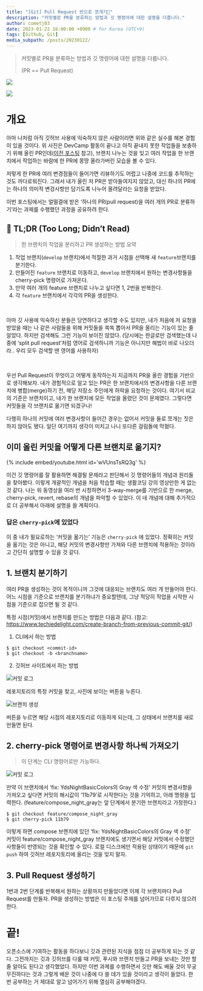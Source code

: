 ```yaml
---
title: "[Git] Pull Request 반으로 쪼개기🔪"
description: "커밋별로 PR을 분류하는 방법과 깃 명령어에 대한 설명을 다룹니다."
author: cometj03
date: 2023-01-22 16:00:00 +0900 # for Korea (UTC+9)
tags: [Github, Git]
media_subpath: /posts/20230122/
---
```


> 커밋별로 PR을 분류하는 방법과 깃 명령어에 대한 설명을 다룹니다.
>
> (PR == Pull Request)

![](pr1.png)

![](pr2.png)

# 개요

아마 나처럼 아직 깃허브 사용에 익숙하지 않은 사람이라면 위와 같은 실수를 해본 경험이 있을 것이다. 위 사진은 DevCamp 활동이 끝나고 아직 끝내지 못한 작업들을 보충하기 위해 올린 PR인데([이전 포스팅](/posts/ssu-devcamp-2022/) 참고), 브랜치 나누는 것을 잊고 여러 작업을 한 브랜치에서 작업하는 바람에 한 PR에 몽땅 올라가버린 모습을 볼 수 있다.

저렇게 한 PR에 여러 변경점들이 들어가면 리뷰하기도 어렵고 나중에 코드를 추적하는 것도 까다로워진다. 그래서 내가 올린 저 PR은 받아들여지지 않았고, 대신 하나의 PR에는 하나의 의미적 변겅사항만 담기도록 나누어 올려달라는 요청을 받았다.

이번 포스팅에서는 얼떨결에 받은 ‘하나의 PR(pull request)을 여러 개의 PR로 분류하기’라는 과제를 수행했던 과정을 공유하려 한다.

## 📒 TL;DR (Too Long; Didn’t Read)

> 한 브랜치의 작업을 분리하고 PR 생성하는 방법 요약

1. 작업 브랜치(`develop` 브랜치)에서 적절한 과거 시점을 선택해 새 `feature`브랜치를 분기한다.
2. 만들어진 `feature` 브랜치로 이동하고, `develop` 브랜치에서 원하는 변경사항들을 cherry-pick 명령어로 가져온다.
3. 만약 여러 개의 feature 브랜치로 나누고 싶다면 1, 2번을 반복한다.
4. 각 `feature` 브랜치에서 각각의 PR을 생성한다.

<br/>

아마 깃 사용에 익숙하신 분들은 당연하다고 생각할 수도 있지만, 내가 처음에 저 요청을 받았을 때는 나 같은 사람들을 위해 커밋들을 쏙쏙 뽑아서 PR을 올리는 기능이 있는 줄 알았다. 하지만 검색해도 그런 기능이 보이진 않았다. (당시에는 한글로만 검색했는데 나중에 ‘split pull request’처럼 영어로 검색하니까 기능은 아니지만 해법이 바로 나오더라.. 우리 모두 검색할 땐 영어를 사용하자)

<br/>

우선 Pull Request이 무엇이고 어떻게 동작하는지 지금까지 PR을 올린 경험을 기반으로 생각해보자. 내가 경험적으로 알고 있는 PR은 한 브랜치에서의 변경사항을 다른 브랜치에 병합(merge)하기 전, 해당 저장소 주인에게 허락을 요청하는 것이다. 여기서 비교의 기준은 브랜치이고, 내가 한 브랜치에 모든 작업을 올렸던 것이 문제였다. 그렇다면 커밋들을 각 브랜치로 옮기면 되겠구나!

다행히 하나의 커밋에 여러 변경사항이 들어간 경우는 없어서 커밋을 둘로 쪼개는 짓은 하지 않아도 됐다. 일단 여기까지 생각이 미치고 나니 또다른 걸림돌에 막혔다.

## 이미 올린 커밋을 어떻게 다른 브랜치로 옮기지?

{% include embed/youtube.html id='wVUnsTsRQ3g' %}

이건 깃 명령어를 잘 활용하면 해결될 문제라고 판단해서 깃 명령어들의 개념과 원리들을 찾아봤다. 이렇게 개괄적인 개념을 처음 학습할 때는 생활코딩 강의 영상만한 게 없는 것 같다. 나는 위 동영상을 여러 번 시청하면서 3-way-merge를 기반으로 한 merge, cherry-pick, revert, rebase의 개념을 파악할 수 있었다. 이 네 개념에 대해 추가적으로 더 공부해서 아래에 설명을 쓸 계획이다.

### 답은 `cherry-pick`에 있었다

이 중 내가 필요로하는 ‘커밋을 옮기는’ 기능은 `cherry-pick` 에 있었다. 정확히는 커밋을 옮기는 것은 아니고, 해당 커밋의 변경사항만 가져와 다른 브랜치에 적용하는 것이라고 간단히 설명할 수 있을 것 같다.

## 1. 브랜치 분기하기

여러 PR을 생성하는 것이 목적이니까 그것에 대응되는 브랜치도 여러 개 만들어야 한다. 어느 시점을 기준으로 브랜치를 분기하냐가 중요할텐데, 그냥 적당히 작업을 시작한 시점을 기준으로 잡으면 될 것 같다.

특정 시점(커밋)에서 브랜치를 만드는 방법은 다음과 같다.
(참고: <https://www.techiedelight.com/create-branch-from-previous-commit-git/>)

1. CLI에서 하는 방법

```console
$ git checkout <commit-id>
$ git checkout -b <branchname>
```

2. 깃허브 사이트에서 하는 방법

![커밋 로그](commit-log.png)

레포지토리의 특정 커밋을 찾고, 사진에 보이는 버튼을 누른다.

![브랜치 생성](create-branch.png)

버튼을 누르면 해당 시점의 레포지토리로 이동하게 되는데, 그 상태에서 브랜치를 새로 만들면 된다.

## 2. cherry-pick 명령어로 변경사항 하나씩 가져오기

> 이 단계는 CLI 명령어로만 가능하다.

![커밋 로그](commit-log.png)

만약 이 브랜치에서 ‘fix: YdsNightBasicColors의 Gray 색 수정’ 커밋의 변경사항을 가져오고 싶다면 커밋의 해시값이 ‘11b79’로 시작한다는 것을 기억하고, 아래 명령을 입력한다. (feature/compose_night_gray는 앞 단계에서 분기한 브랜치라고 가정한다.)

```console
$ git checkout feature/compose_night_gray
$ git cherry-pick 11b79
```

이렇게 하면 compose 브랜치에 있던 ‘fix: YdsNightBasicColors의 Gray 색 수정’ 커밋이 feature/compose_night_gray 브랜치에도 생기면서 해당 커밋에서 수정했던 사항들이 반영되는 것을 확인할 수 있다. 로컬 디스크에만 적용된 상태이기 때문에 `git push` 하여 깃허브 레포지토리에 올리는 것을 잊지 말자.

## 3. Pull Request 생성하기

1번과 2번 단계를 반복해서 원하는 상황까지 만들었다면 이제 각 브랜치마다 Pull Request를 만들자. PR을 생성하는 방법은 이 포스팅 주제를 넘어가므로 다루지 않으려 한다.

# 끝!

오픈소스에 기여하는 활동을 하다보니 깃과 관련된 지식을 점점 더 공부하게 되는 것 같다. 그전까지는 깃과 깃허브를 다룰 때 커밋, 푸시와 브랜치 만들고 PR을 보내는 것만 할줄 알아도 된다고 생각했었다. 하지만 이번 과제를 수행하면서 깃만 해도 배울 것이 무궁무진하다는 것과 그렇게 배운 것이 나중에 다 쓸 데가 있을 것이라고 생각이 들었다. 한 번 공부하는 거 제대로 알고 넘어가기 위해 열심히 공부해야겠다.
